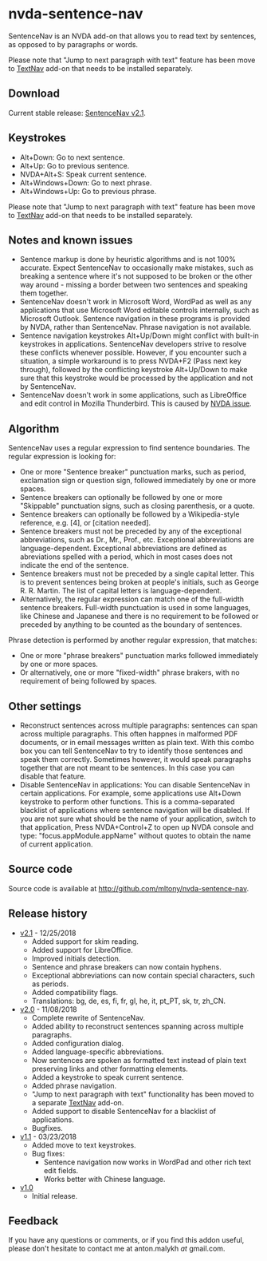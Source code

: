 # nvda-sentence-nav
SentenceNav is an NVDA add-on that allows you to read text by sentences, as opposed to by paragraphs or words.

Please note that "Jump to next  paragraph with text" feature has been move to [TextNav](http://github.com/mltony/nvda-text-nav/) add-on that needs to be installed separately.
## Download
Current stable release: 
[SentenceNav v2.1](https://github.com/mltony/nvda-sentence-nav/releases/download/v2.1/SentenceNav-2.1.nvda-addon).

## Keystrokes
* Alt+Down: Go to next sentence.
* Alt+Up: Go to previous sentence.
* NVDA+Alt+S: Speak current sentence.
* Alt+Windows+Down: Go to next phrase.
* Alt+Windows+Up: Go to previous phrase.

Please note that "Jump to next  paragraph with text" feature has been move to [TextNav](http://github.com/mltony/nvda-text-nav/) add-on that needs to be installed separately.

## Notes and known issues
* Sentence markup is done by heuristic algorithms and is not 100% accurate. Expect SentenceNav to occasionally make mistakes, such as breaking a sentence where it's not supposed to be broken or the other way around - missing a border between two sentences and speaking them together.
* SentenceNav doesn't work in Microsoft Word, WordPad as well as any applications that use Microsoft Word editable controls internally, such as Microsoft Outlook. Sentence navigation in these programs is provided by NVDA, rather than SentenceNav. Phrase navigation is not available.
* Sentence navigation keystrokes Alt+Up/Down might conflict with built-in keystrokes in applications. SentenceNav developers strive to resolve these conflicts whenever possible. However, if you encounter such a situation, a simple workaround is to press NVDA+F2 (Pass next key through), followed by the conflicting keystroke Alt+Up/Down to make sure that this keystroke would be processed by the application and not by SentenceNav.
* SentenceNav doesn't work in some applications, such as LibreOffice and edit control in Mozilla Thunderbird. This is caused by [NVDA issue](https://github.com/nvaccess/nvda/issues/9005).

## Algorithm
SentenceNav uses a regular expression to find sentence boundaries. The regular expression is looking for:
* One or more "Sentence breaker" punctuation marks, such as period, exclamation sign or question sign, followed immediately by one or more spaces.
* Sentence breakers can optionally be followed by one or more "Skippable" punctuation signs, such as closing parenthesis, or a quote.
* Sentence breakers can optionally be followed by a Wikipedia-style reference, e.g. [4], or [citation needed].
* Sentence breakers must not be preceded by any of the exceptional abbreviations, such as Dr., Mr., Prof., etc. Exceptional abbreviations are language-dependent. Exceptional abbreviations are defined as abreviations spelled with a period, which in most cases does not indicate the end of the sentence.
* Sentence breakers must not be preceded by a single capital letter. This is to prevent sentences being broken at people's initials, such as George R. R. Martin. The list of capital letters is language-dependent.
* Alternatively, the regular expression can match one of the full-width sentence breakers. Full-width punctuation is used in some languages, like Chinese and Japanese and there is no requirement to be followed or preceded by anything to be counted as the boundary of sentences.

Phrase detection is performed by another regular expression, that matches:
* One or more "phrase breakers" punctuation marks followed immediately by one or more spaces.
* Or alternatively, one or more "fixed-width" phrase brakers, with no requirement of being followed by spaces.

## Other settings
* Reconstruct sentences across multiple paragraphs: sentences can span across multiple paragraphs. This often happnes in malformed PDF documents, or in email messages written as plain text. With this combo box you can tell SentenceNav to try to identify those sentences and speak them correctly. Sometimes however, it would speak paragraphs together that are not meant to be sentences. In this case you can disable that feature.
* Disable SentenceNav in applications: You can disable SentenceNav in certain applications. For example, some applications use Alt+Down keystroke to perform other functions. This is a comma-separated blacklist of applications where sentence navigation will be disabled. If you are not sure what should be the name of your application, switch to that application, Press NVDA+Control+Z to open up NVDA console and type: "focus.appModule.appName" without quotes to obtain the name of current application.

## Source code
Source code is available at <http://github.com/mltony/nvda-sentence-nav>.

## Release history
* [v2.1](https://github.com/mltony/nvda-sentence-nav/releases/download/v2.1/SentenceNav-2.1.nvda-addon) - 12/25/2018
  * Added support for skim reading.
  * Added support for LibreOffice.
  * Improved initials detection.
  * Sentence and phrase breakers can now contain hyphens.
  * Exceptional abbreviations can now contain special characters, such as periods.
  * Added compatibility flags.
  * Translations: bg, de, es, fi, fr, gl, he, it, pt_PT, sk, tr, zh_CN.
* [v2.0](https://github.com/mltony/nvda-sentence-nav/releases/download/v2.0/SentenceNav-2.0.nvda-addon) - 11/08/2018
  * Complete rewrite of SentenceNav.
  * Added ability to reconstruct sentences spanning across multiple paragraphs.
  * Added configuration dialog.
  * Added language-specific abbreviations.
  * Now sentences are spoken as formatted text instead of plain text preserving links and other formatting elements.
  * Added a keystroke to speak current sentence.
  * Added phrase navigation.
  * "Jump to next paragraph with text" functionality has been moved to a separate [TextNav](http://github.com/mltony/nvda-text-nav/) add-on.
  * Added support to disable SentenceNav for a blacklist of applications.
  * Bugfixes.
* [v1.1](https://github.com/mltony/nvda-sentence-nav/releases/download/v1.1/SentenceNav-1.1.nvda-addon) - 03/23/2018
  * Added move to text keystrokes.
  * Bug fixes:
      * Sentence navigation now works in WordPad and other rich text edit fields.
      * Works better with Chinese language.
* [v1.0](https://github.com/mltony/nvda-sentence-nav/releases/download/v1.0/SentenceNav-1.0.nvda-addon)
  * Initial release.



## Feedback
If you have any questions or comments, or if you find this addon useful, please don't hesitate to contact me at anton.malykh *at* gmail.com.
